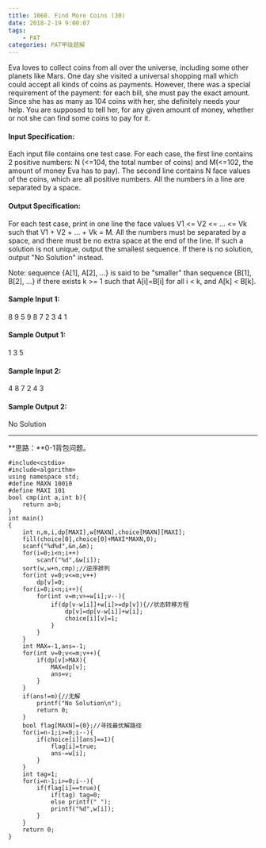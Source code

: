 ```yaml
---
title: 1068. Find More Coins (30)
date: 2018-2-19 9:00:07
tags: 
	- PAT
categories: PAT甲级题解
---
```


Eva loves to collect coins from all over the universe, including some other planets like Mars. One day she visited a universal shopping mall which could accept all kinds of coins as payments. However, there was a special requirement of the payment: for each bill, she must pay the exact amount. Since she has as many as 104 coins with her, she definitely needs your help. You are supposed to tell her, for any given amount of money, whether or not she can find some coins to pay for it.

#### Input Specification:

Each input file contains one test case. For each case, the first line contains 2 positive numbers: N (<=104, the total number of coins) and M(<=102, the amount of money Eva has to pay). The second line contains N face values of the coins, which are all positive numbers. All the numbers in a line are separated by a space.

#### Output Specification:

For each test case, print in one line the face values V1 <= V2 <= ... <= Vk such that V1 + V2 + ... + Vk = M. All the numbers must be separated by a space, and there must be no extra space at the end of the line. If such a solution is not unique, output the smallest sequence. If there is no solution, output "No Solution" instead.

Note: sequence {A[1], A[2], ...} is said to be "smaller" than sequence {B[1], B[2], ...} if there exists k >= 1 such that A[i]=B[i] for all i < k, and A[k] < B[k].

#### Sample Input 1:
8 9
5 9 8 7 2 3 4 1
#### Sample Output 1:
1 3 5
#### Sample Input 2:
4 8
7 2 4 3
#### Sample Output 2:
No Solution

***

**思路：**0-1背包问题。

```
#include<cstdio>
#include<algorithm>
using namespace std;
#define MAXN 10010
#define MAXI 101
bool cmp(int a,int b){
    return a>b;
}
int main()
{
    int n,m,i,dp[MAXI],w[MAXN],choice[MAXN][MAXI];
    fill(choice[0],choice[0]+MAXI*MAXN,0);
    scanf("%d%d",&n,&m);
    for(i=0;i<n;i++)
        scanf("%d",&w[i]);
    sort(w,w+n,cmp);//逆序排列
    for(int v=0;v<=m;v++)
        dp[v]=0;
    for(i=0;i<n;i++){
        for(int v=m;v>=w[i];v--){
            if(dp[v-w[i]]+w[i]>=dp[v]){//状态转移方程
                dp[v]=dp[v-w[i]]+w[i];
                choice[i][v]=1;
            }
        }
    }
    int MAX=-1,ans=-1;
    for(int v=0;v<=m;v++){
        if(dp[v]>MAX){
            MAX=dp[v];
            ans=v;
        }
    }
    if(ans!=m){//无解
        printf("No Solution\n");
        return 0;
    }
    bool flag[MAXN]={0};//寻找最优解路径
    for(i=n-1;i>=0;i--){
        if(choice[i][ans]==1){
            flag[i]=true;
            ans-=w[i];
        }
    }
    int tag=1;
    for(i=n-1;i>=0;i--){
        if(flag[i]==true){
            if(tag) tag=0;
            else printf(" ");
            printf("%d",w[i]);            
        }
    }
    return 0;
}
```